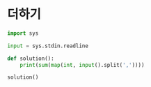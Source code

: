 # 더하기

```python
import sys

input = sys.stdin.readline

def solution():
    print(sum(map(int, input().split(','))))

solution()
```

